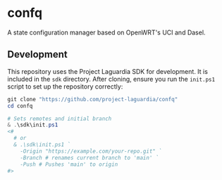 # confq

A state configuration manager based on OpenWRT's UCI and Dasel.

## Development

This repository uses the Project Laguardia SDK for development. It is included in the `sdk` directory. After cloning, ensure you run the `init.ps1` script to set up the repository correctly:

```powershell
git clone "https://github.com/project-laguardia/confq"
cd confq

# Sets remotes and initial branch
& .\sdk\init.ps1
<#
  # or
  & .\sdk\init.ps1 `
    -Origin "https://example.com/your-repo.git" `
    -Branch # renames current branch to 'main' `
    -Push # Pushes 'main' to origin
#>
```